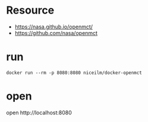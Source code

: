 # Resource
- https://nasa.github.io/openmct/
- https://github.com/nasa/openmct

# run
```
docker run --rm -p 8080:8080 niceilm/docker-openmct
```

# open
open http://localhost:8080
